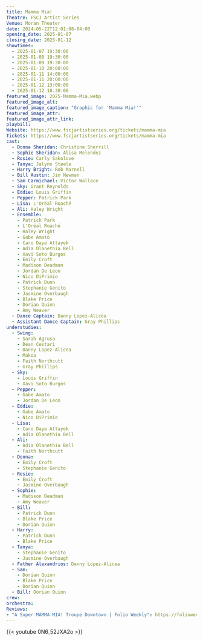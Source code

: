 ```yaml
---
title: Mamma Mia!
Theatre: FSCJ Artist Series
Venue: Moran Theater
date: 2024-05-22T12:01:08-04:00
opening_date: 2025-01-07
closing_date: 2025-01-12
showtimes:
  - 2025-01-07 19:30:00
  - 2025-01-08 19:30:00
  - 2025-01-09 19:30:00
  - 2025-01-10 20:00:00
  - 2025-01-11 14:00:00
  - 2025-01-11 20:00:00
  - 2025-01-12 13:00:00
  - 2025-01-12 18:30:00
featured_image: 2025-Mamma-Mia.webp
featured_image_alt: 
featured_image_caption: "Graphic for 'Mamma Mia!'"
featured_image_attr: 
featured_image_attr_link: 
playbill:
Website: https://www.fscjartistseries.org/tickets/mamma-mia
Tickets: https://www.fscjartistseries.org/tickets/mamma-mia
cast:
  - Donna Sheridan: Christine Sherrill
  - Sophie Sheridan: Alisa Melendez
  - Rosie: Carly Sakolove
  - Tanya: Jalynn Steele
  - Harry Bright: Rob Marnell
  - Bill Austin: Jim Newman
  - Sam Carmichael: Victor Wallace
  - Sky: Grant Reynolds
  - Eddie: Louis Griffin
  - Pepper: Patrick Park
  - Lisa: L'Oréal Roaché
  - Ali: Haley Wright
  - Ensemble:
    - Patrick Park
    - L'Oréal Roaché
    - Haley Wright
    - Gabe Amato
    - Caro Daye Attayek
    - Adia Olanethia Bell
    - Xavi Soto Burgos
    - Emily Croft
    - Madison Deadman
    - Jordan De Leon
    - Nico DiPrimio
    - Patrick Dunn
    - Stephanie Genito
    - Jasmine Overbaugh
    - Blake Price
    - Dorian Quinn
    - Amy Weaver
  - Dance Captain: Danny Lopez-Alicea
  - Assistant Dance Captain: Gray Phillips
understudies:
  - Swing:
    - Sarah Agrusa
    - Dean Cestari
    - Danny Lopez-Alicea
    - Makoa
    - Faith Northcutt
    - Gray Phillips
  - Sky: 
    - Louis Griffin
    - Xavi Soto Burgos
  - Pepper: 
    - Gabe Amato
    - Jordan De Leon
  - Eddie: 
    - Gabe Amato
    - Nico DiPrimio
  - Lisa: 
    - Caro Daye Attayek
    - Adia Olanethia Bell
  - Ali: 
    - Adia Olanethia Bell
    - Faith Northcutt
  - Donna: 
    - Emily Croft
    - Stephanie Genito
  - Rosie: 
    - Emily Croft
    - Jasmine Overbaugh
  - Sophie: 
    - Madison Deadman
    - Amy Weaver
  - Bill: 
    - Patrick Dunn
    - Blake Price
    - Dorian Quinn
  - Harry: 
    - Patrick Dunn
    - Blake Price
  - Tanya: 
    - Stephanie Genito
    - Jasmine Overbaugh
  - Father Alexandrios: Danny Lopez-Alicea
  - Sam: 
    - Dorian Quinn
    - Blake Price
    - Dorian Quinn
  - Bill: Dorian Quinn
crew:
orchestra:
Reviews:
- "A Super MAMMA MIA! Troupe Downtown | Folio Weekly": https://folioweekly.com/2025/01/08/a-super-mamma-mia-troupe-downtown/
---
```


{{< youtube 0N6_52JXA2o >}}